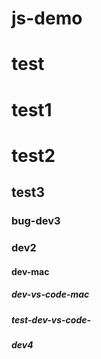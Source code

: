 <!--
 * @Author: xiaohuolong
 * @Date: 2020-06-06 20:46:21
 * @LastEditors: xiaohuolong
 * @LastEditTime: 2020-06-07 00:14:52
 * @FilePath: /js-demo/README.md
--> 
# js-demo
# test
# test1
# test2
## test3
### bug-dev3
### dev2
#### dev-mac
##### dev-vs-code-mac
##### test-dev-vs-code-
##### dev4